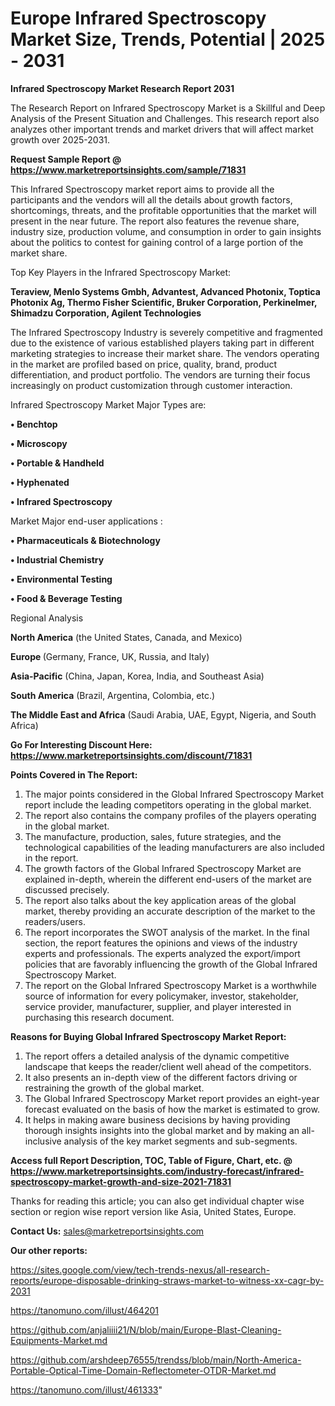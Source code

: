 # Europe Infrared Spectroscopy Market Size, Trends, Potential | 2025 - 2031

<strong>Infrared Spectroscopy Market Research Report 2031</strong>

The Research Report on Infrared Spectroscopy Market is a Skillful and Deep Analysis of the Present Situation and Challenges. This research report also analyzes other important trends and market drivers that will affect market growth over 2025-2031.

<strong>Request Sample Report @ <a href=https://www.marketreportsinsights.com/sample/71831>https://www.marketreportsinsights.com/sample/71831</a></strong>

This Infrared Spectroscopy market report aims to provide all the participants and the vendors will all the details about growth factors, shortcomings, threats, and the profitable opportunities that the market will present in the near future. The report also features the revenue share, industry size, production volume, and consumption in order to gain insights about the politics to contest for gaining control of a large portion of the market share.

Top Key Players in the Infrared Spectroscopy Market:

<strong>Teraview, Menlo Systems Gmbh, Advantest, Advanced Photonix, Toptica Photonix Ag, Thermo Fisher Scientific, Bruker Corporation, Perkinelmer, Shimadzu Corporation, Agilent Technologies</strong>

The Infrared Spectroscopy Industry is severely competitive and fragmented due to the existence of various established players taking part in different marketing strategies to increase their market share. The vendors operating in the market are profiled based on price, quality, brand, product differentiation, and product portfolio. The vendors are turning their focus increasingly on product customization through customer interaction.

Infrared Spectroscopy Market Major Types are:

<strong>• Benchtop

• Microscopy

• Portable & Handheld

• Hyphenated

• Infrared Spectroscopy</strong>

Market Major end-user applications :

<strong>• Pharmaceuticals & Biotechnology

• Industrial Chemistry

• Environmental Testing

• Food & Beverage Testing</strong>

Regional Analysis

</u><strong><b>North America</b></strong> (the United States, Canada, and Mexico)

<strong><b>Europe </b></strong>(Germany, France, UK, Russia, and Italy)

<strong><b>Asia-Pacific</b></strong> (China, Japan, Korea, India, and Southeast Asia)

<strong><b>South America</b></strong> (Brazil, Argentina, Colombia, etc.)

<strong><b>The Middle East and Africa</b></strong> (Saudi Arabia, UAE, Egypt, Nigeria, and South Africa)

<strong>Go For Interesting Discount Here: <a href=https://www.marketreportsinsights.com/discount/71831>https://www.marketreportsinsights.com/discount/71831</a></strong>

<strong>Points Covered in The Report:</strong>
<ol>
  <li>The major points considered in the Global Infrared Spectroscopy Market report include the leading competitors operating in the global market.</li>
  <li>The report also contains the company profiles of the players operating in the global market.</li>
  <li>The manufacture, production, sales, future strategies, and the technological capabilities of the leading manufacturers are also included in the report.</li>
  <li>The growth factors of the Global Infrared Spectroscopy Market are explained in-depth, wherein the different end-users of the market are discussed precisely.</li>
  <li>The report also talks about the key application areas of the global market, thereby providing an accurate description of the market to the readers/users.</li>
  <li>The report incorporates the SWOT analysis of the market. In the final section, the report features the opinions and views of the industry experts and professionals. The experts analyzed the export/import policies that are favorably influencing the growth of the Global Infrared Spectroscopy Market.</li>
  <li>The report on the Global Infrared Spectroscopy Market is a worthwhile source of information for every policymaker, investor, stakeholder, service provider, manufacturer, supplier, and player interested in purchasing this research document.</li>
</ol>
<strong>Reasons for Buying Global Infrared Spectroscopy Market Report:</strong>

<ol>
  <li>The report offers a detailed analysis of the dynamic competitive landscape that keeps the reader/client well ahead of the competitors.</li>
  <li>It also presents an in-depth view of the different factors driving or restraining the growth of the global market.</li>
  <li>The Global Infrared Spectroscopy Market report provides an eight-year forecast evaluated on the basis of how the market is estimated to grow.</li>
  <li>It helps in making aware business decisions by having providing thorough insights insights into the global market and by making an all-inclusive analysis of the key market segments and sub-segments.</li>
</ol>
<strong>Access full Report Description, TOC, Table of Figure, Chart, etc. @ <a href=https://www.marketreportsinsights.com/industry-forecast/infrared-spectroscopy-market-growth-and-size-2021-71831>https://www.marketreportsinsights.com/industry-forecast/infrared-spectroscopy-market-growth-and-size-2021-71831</a></strong>


Thanks for reading this article; you can also get individual chapter wise section or region wise report version like Asia, United States, Europe.

<strong>Contact Us:</strong>
sales@marketreportsinsights.com

<strong>Our other reports:</strong>

<a href=https://sites.google.com/view/tech-trends-nexus/all-research-reports/europe-disposable-drinking-straws-market-to-witness-xx-cagr-by-2031>https://sites.google.com/view/tech-trends-nexus/all-research-reports/europe-disposable-drinking-straws-market-to-witness-xx-cagr-by-2031</a>

<a href=https://tanomuno.com/illust/464201>https://tanomuno.com/illust/464201</a>

<a href=https://github.com/anjaliiii21/N/blob/main/Europe-Blast-Cleaning-Equipments-Market.md>https://github.com/anjaliiii21/N/blob/main/Europe-Blast-Cleaning-Equipments-Market.md</a>

<a href=https://github.com/arshdeep76555/trendss/blob/main/North-America-Portable-Optical-Time-Domain-Reflectometer-OTDR-Market.md>https://github.com/arshdeep76555/trendss/blob/main/North-America-Portable-Optical-Time-Domain-Reflectometer-OTDR-Market.md</a>

<a href=https://tanomuno.com/illust/461333>https://tanomuno.com/illust/461333</a>"
